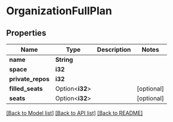 # OrganizationFullPlan

## Properties

Name | Type | Description | Notes
------------ | ------------- | ------------- | -------------
**name** | **String** |  | 
**space** | **i32** |  | 
**private_repos** | **i32** |  | 
**filled_seats** | Option<**i32**> |  | [optional]
**seats** | Option<**i32**> |  | [optional]

[[Back to Model list]](../README.md#documentation-for-models) [[Back to API list]](../README.md#documentation-for-api-endpoints) [[Back to README]](../README.md)



